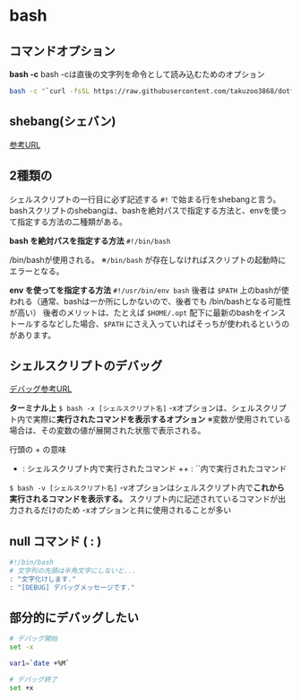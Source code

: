 # bash

## コマンドオプション

**bash -c**
bash -cは直後の文字列を命令として読み込むためのオプション

```sh
bash -c "`curl -fsSL https://raw.githubusercontent.com/takuzoo3868/dotfiles/master/setup.sh `"
```

## shebang(シェバン)

[参考URL](https://moneyforward.com/engineers_blog/2015/05/21/bash-script-tips/)

## 2種類の

シェルスクリプトの一行目に必ず記述する `#!` で始まる行をshebangと言う。
bashスクリプトのshebangは、bashを絶対パスで指定する方法と、envを使って指定する方法の二種類がある。

**bash を絶対パスを指定する方法**
`#!/bin/bash`

/bin/bashが使用される。
※`/bin/bash` が存在しなければスクリプトの起動時にエラーとなる。

**env を使ってを指定する方法**
`#!/usr/bin/env bash`
後者は `$PATH` 上のbashが使われる（通常、bashは一か所にしかないので、後者でも /bin/bashとなる可能性が高い）
後者のメリットは、たとえば `$HOME/.opt` 配下に最新のbashをインストールするなどした場合、`$PATH` にさえ入っていればそっちが使われるというのがあります。

## シェルスクリプトのデバッグ

[デバッグ参考URL](https://shellscript.sunone.me/debug.html)

**ターミナル上**
`$ bash -x [シェルスクリプト名]`
-xオプションは、シェルスクリプト内で実際に**実行されたコマンドを表示するオプション**
※変数が使用されている場合は、その変数の値が展開された状態で表示される。

行頭の + の意味

+ : シェルスクリプト内で実行されたコマンド
++ : ``内で実行されたコマンド

`$ bash -v [シェルスクリプト名]`
-vオプションはシェルスクリプト内で**これから実行されるコマンドを表示する。**
スクリプト内に記述されているコマンドが出力されるだけのため -xオプションと共に使用されることが多い

## null コマンド ( : )

```sh
#!/bin/bash
# 文字列の先頭は半角文字にしないと...
: "文字化けします."
: "[DEBUG] デバッグメッセージです."
```

## 部分的にデバッグしたい

```sh
# デバッグ開始
set -x

var1=`date +%M`

# デバッグ終了
set +x
```
